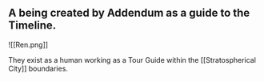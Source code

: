 **A being created by Addendum as a guide to the Timeline.**
---

![[Ren.png]]

They exist as a human working as a Tour Guide within the [[Stratospherical City]] boundaries.

